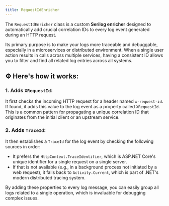 ```yaml
---
title: RequestIdEnricher
---
```


The `RequestIdEnricher` class is a custom **Serilog enricher** designed to automatically add crucial correlation
IDs to every log event generated during an HTTP request.

Its primary purpose is to make your logs more traceable and debuggable, especially in a microservices or distributed environment. When a single user action results in calls across multiple services, having a consistent ID allows you to filter and find all related log entries across all systems.

## ⚙️ Here's how it works:

### 1. Adds `XRequestId`:
It first checks the incoming HTTP request for a header named `x-request-id`.
If found, it adds this value to the log event as a property called `XRequestId`.
This is a common pattern for propagating a unique correlation ID that originates from the initial client or an upstream service.

### 2. Adds `TraceId`:
It then establishes a `TraceId` for the log event by checking the following sources in order:

* It prefers the `HttpContext.TraceIdentifier`, which is ASP.NET Core's unique identifier for a single request on a single server.
* If that is not available (e.g., in a background process not initiated by a web request), it falls back to `Activity.Current`,
which is part of .NET's modern distributed tracing system.


By adding these properties to every log message, you can easily group all logs related to a single operation, which is invaluable for debugging complex issues.